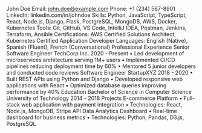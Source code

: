 John Doe
Email: john.doe@example.com
Phone: +1 (234) 567-8901
LinkedIn: linkedin.com/in/johndoe
Skills: Python, JavaScript, TypeScript, React, Node.js, Django, Flask, PostgreSQL, MongoDB, AWS, Docker, Kubernetes Tools: Git, GitHub, VS Code, IntelliJ IDEA, Postman, Jenkins, Terraform, Ansible Certifications: AWS Certified Solutions Architect, Kubernetes Certified Application Developer Languages: English (Native), Spanish (Fluent), French (Conversational)
Professional Experience
Senior Software Engineer
TechCorp Inc.
2020 - Present
• Led development of microservices architecture serving 1M+ users
• Implemented CI/CD pipelines reducing deployment time by 60%
• Mentored 5 junior developers and conducted code reviews
Software Engineer
StartupXYZ
2018 - 2020
• Built REST APIs using Python and Django
• Developed responsive web applications with React
• Optimized database queries improving performance by 40%
Education
Bachelor of Science in Computer Science
University of Technology
2014 - 2018
Projects
E-commerce Platform
• Full-stack web application with payment integration
• Technologies: React, Node.js, MongoDB, Stripe API
Data Analytics Dashboard
• Real-time dashboard for business metrics
• Technologies: Python, Pandas, D3.js, PostgreSQL